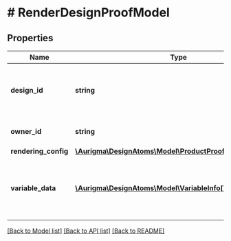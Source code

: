 # # RenderDesignProofModel

## Properties

Name | Type | Description | Notes
------------ | ------------- | ------------- | -------------
**design_id** | **string** | Design ID.  Used to get design file from public or private storage. | [optional]
**owner_id** | **string** | ID of the design owner. | [optional]
**rendering_config** | [**\Aurigma\DesignAtoms\Model\ProductProofRenderingConfig**](ProductProofRenderingConfig.md) |  | [optional]
**variable_data** | [**\Aurigma\DesignAtoms\Model\VariableInfo[]**](VariableInfo.md) | Variable (user) data for design variable fields in the proof image. | [optional]

[[Back to Model list]](../../README.md#models) [[Back to API list]](../../README.md#endpoints) [[Back to README]](../../README.md)
